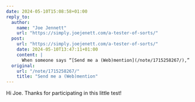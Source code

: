 ```yaml
---
date: 2024-05-10T15:08:58+01:00
reply_to:
  author:
    name: "Joe Jennett"
    url: "https://simply.joejenett.com/a-tester-of-sorts/"
  post:
    url: "https://simply.joejenett.com/a-tester-of-sorts/"
    date: 2024-05-10T13:47:11+01:00
    content: |
      When someone says “[Send me a (Web)mention](/note/1715258267/),” I like to oblige. I guess it’s my inner urge to test and help others test that’s driving this puppy. So, hi John.
  original:
    url: "/note/1715258267/"
    title: "Send me a (Web)mention"
---
```


Hi Joe. Thanks for participating in this little test!

